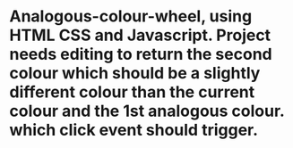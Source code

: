 # Analogous-colour-wheel, using HTML CSS and Javascript. Project needs editing to return the second colour which should be a slightly different colour than the current colour and the 1st analogous colour. which click event should trigger.

